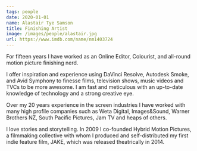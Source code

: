 ```yaml
---
tags: people
date: 2020-01-01
name: Alastair Tye Samson
title: Finishing Artist
image: /images/people/alastair.jpg
url: https://www.imdb.com/name/nm1403724
---
```


<p class="mt-5">For fifteen years I have worked as an Online Editor, Colourist, and all-round motion picture finishing nerd.</p>
<p>I offer inspiration and experience using DaVinci Resolve, Autodesk Smoke, and Avid Symphony to finesse films, television shows, music videos and TVCs to be more awesome. I am fast and meticulous with an up-to-date knowledge of technology and a strong creative eye.</p>
<p>Over my 20 years experience in the screen industries I have worked with many high profile companies such as Weta Digital, Images&Sound, Warner Brothers NZ, South Pacific Pictures, Jam TV and heaps of others.</p>
<p>I love stories and storytelling. In 2009 I co-founded Hybrid Motion Pictures, a filmmaking collective with whom I produced and self-distributed my first indie feature film, JAKE, which was released theatrically in 2014.</p>